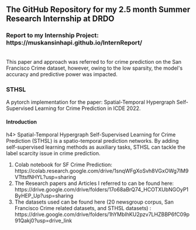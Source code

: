 <h2> The GitHub Repository for my 2.5 month Summer Research Internship at DRDO </h2>
<h3> Report to my Internship Project: https://muskansinhapi.github.io/InternReport/ </h3>
<br>
This paper and approach was referred to for crime prediction on the San Francisco Crime dataset, however, owing to the low sparsity, the model's accuracy and predictive power was impacted.
<h3> STHSL </h3>
A pytorch implementation for the paper:
<a src="https://ieeexplore.ieee.org/document/9835423">Spatial-Temporal Hypergraph Self-Supervised Learning for Crime Prediction </a> in ICDE 2022.

<h4>Introduction</h4>h4>
Spatial-Temporal Hypergraph Self-Supervised Learning for Crime Prediction (STHSL) is a spatio-temporal prediction networks. By adding self-supervised learning methods as auxiliary tasks, STHSL can tackle the label scarcity issue in crime prediction.

<ol>
<li>
Colab notebook for SF Crime Prediction: https://colab.research.google.com/drive/1snqWFgXoSvh8VGxOWg7lM9VTttsfNHYL?usp=sharing
</li>
    
<li>The Research papers and Articles I referred to can be found here: https://drive.google.com/drive/folders/17o68aBrQ74_HCOTXUbNGOyP1ByHEP_Up?usp=sharing
</li>

<li>The datasets used can be found here (20 newsgroup corpus, San Francisco Crime related datasets, and STHSL datasets) : https://drive.google.com/drive/folders/1hYMbIhKU2pzv7LHZBBP6fC09p91Qakj0?usp=drive_link
</li>

</ol>
